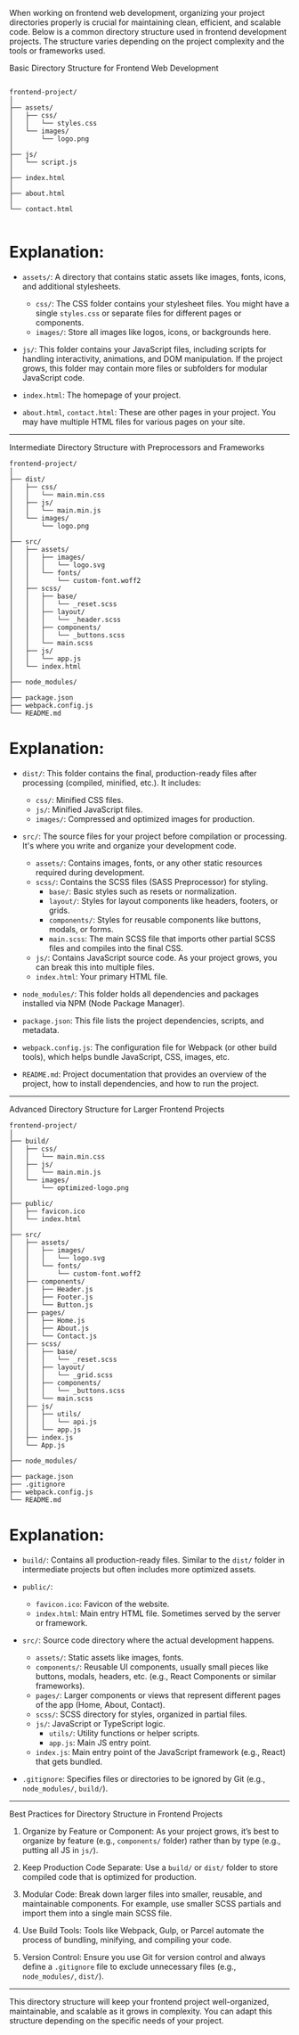 
When working on frontend web development, organizing your project directories properly is crucial for maintaining clean, efficient, and scalable code. Below is a common directory structure used in frontend development projects. The structure varies depending on the project complexity and the tools or frameworks used.

 Basic Directory Structure for Frontend Web Development

```

frontend-project/
│
├── assets/
│   ├── css/
│   │   └── styles.css
│   └── images/
│       └── logo.png
│
├── js/
│   └── script.js
│
├── index.html
│
├── about.html
│
└── contact.html


```
# Explanation:
- `assets/`: A directory that contains static assets like images, fonts, icons, and additional stylesheets.
  - `css/`: The CSS folder contains your stylesheet files. You might have a single `styles.css` or separate files for different pages or components.
  - `images/`: Store all images like logos, icons, or backgrounds here.

- `js/`: This folder contains your JavaScript files, including scripts for handling interactivity, animations, and DOM manipulation. If the project grows, this folder may contain more files or subfolders for modular JavaScript code.

- `index.html`: The homepage of your project.
- `about.html`, `contact.html`: These are other pages in your project. You may have multiple HTML files for various pages on your site.


---
 Intermediate Directory Structure with Preprocessors and Frameworks
```
frontend-project/
│
├── dist/
│   ├── css/
│   │   └── main.min.css
│   ├── js/
│   │   └── main.min.js
│   └── images/
│       └── logo.png
│
├── src/
│   ├── assets/
│   │   ├── images/
│   │   │   └── logo.svg
│   │   └── fonts/
│   │       └── custom-font.woff2
│   ├── scss/
│   │   ├── base/
│   │   │   └── _reset.scss
│   │   ├── layout/
│   │   │   └── _header.scss
│   │   ├── components/
│   │   │   └── _buttons.scss
│   │   └── main.scss
│   ├── js/
│   │   └── app.js
│   └── index.html
│
├── node_modules/
│
├── package.json
├── webpack.config.js
└── README.md

```
# Explanation:
- `dist/`: This folder contains the final, production-ready files after processing (compiled, minified, etc.). It includes:
  - `css/`: Minified CSS files.
  - `js/`: Minified JavaScript files.
  - `images/`: Compressed and optimized images for production.

- `src/`: The source files for your project before compilation or processing. It's where you write and organize your development code.
  - `assets/`: Contains images, fonts, or any other static resources required during development.
  - `scss/`: Contains the SCSS files (SASS Preprocessor) for styling.
    - `base/`: Basic styles such as resets or normalization.
    - `layout/`: Styles for layout components like headers, footers, or grids.
    - `components/`: Styles for reusable components like buttons, modals, or forms.
    - `main.scss`: The main SCSS file that imports other partial SCSS files and compiles into the final CSS.
  - `js/`: Contains JavaScript source code. As your project grows, you can break this into multiple files.
  - `index.html`: Your primary HTML file.

- `node_modules/`: This folder holds all dependencies and packages installed via NPM (Node Package Manager).

- `package.json`: This file lists the project dependencies, scripts, and metadata.

- `webpack.config.js`: The configuration file for Webpack (or other build tools), which helps bundle JavaScript, CSS, images, etc.

- `README.md`: Project documentation that provides an overview of the project, how to install dependencies, and how to run the project.

---
 Advanced Directory Structure for Larger Frontend Projects
```
frontend-project/
│
├── build/
│   ├── css/
│   │   └── main.min.css
│   ├── js/
│   │   └── main.min.js
│   └── images/
│       └── optimized-logo.png
│
├── public/
│   ├── favicon.ico
│   └── index.html
│
├── src/
│   ├── assets/
│   │   ├── images/
│   │   │   └── logo.svg
│   │   └── fonts/
│   │       └── custom-font.woff2
│   ├── components/
│   │   ├── Header.js
│   │   ├── Footer.js
│   │   └── Button.js
│   ├── pages/
│   │   ├── Home.js
│   │   ├── About.js
│   │   └── Contact.js
│   ├── scss/
│   │   ├── base/
│   │   │   └── _reset.scss
│   │   ├── layout/
│   │   │   └── _grid.scss
│   │   ├── components/
│   │   │   └── _buttons.scss
│   │   └── main.scss
│   ├── js/
│   │   ├── utils/
│   │   │   └── api.js
│   │   └── app.js
│   ├── index.js
│   └── App.js
│
├── node_modules/
│
├── package.json
├── .gitignore
├── webpack.config.js
└── README.md
```

# Explanation:
- `build/`: Contains all production-ready files. Similar to the `dist/` folder in intermediate projects but often includes more optimized assets.
  
- `public/`: 
  - `favicon.ico`: Favicon of the website.
  - `index.html`: Main entry HTML file. Sometimes served by the server or framework.

- `src/`: Source code directory where the actual development happens.
  - `assets/`: Static assets like images, fonts.
  - `components/`: Reusable UI components, usually small pieces like buttons, modals, headers, etc. (e.g., React Components or similar frameworks).
  - `pages/`: Larger components or views that represent different pages of the app (Home, About, Contact).
  - `scss/`: SCSS directory for styles, organized in partial files.
  - `js/`: JavaScript or TypeScript logic.
    - `utils/`: Utility functions or helper scripts.
    - `app.js`: Main JS entry point.
  - `index.js`: Main entry point of the JavaScript framework (e.g., React) that gets bundled.

- `.gitignore`: Specifies files or directories to be ignored by Git (e.g., `node_modules/`, `build/`).

---

 Best Practices for Directory Structure in Frontend Projects

1. Organize by Feature or Component: As your project grows, it’s best to organize by feature (e.g., `components/` folder) rather than by type (e.g., putting all JS in `js/`).
   
2. Keep Production Code Separate: Use a `build/` or `dist/` folder to store compiled code that is optimized for production.

3. Modular Code: Break down larger files into smaller, reusable, and maintainable components. For example, use smaller SCSS partials and import them into a single main SCSS file.

4. Use Build Tools: Tools like Webpack, Gulp, or Parcel automate the process of bundling, minifying, and compiling your code.

5. Version Control: Ensure you use Git for version control and always define a `.gitignore` file to exclude unnecessary files (e.g., `node_modules/`, `dist/`).

---

This directory structure will keep your frontend project well-organized, maintainable, and scalable as it grows in complexity. You can adapt this structure depending on the specific needs of your project.